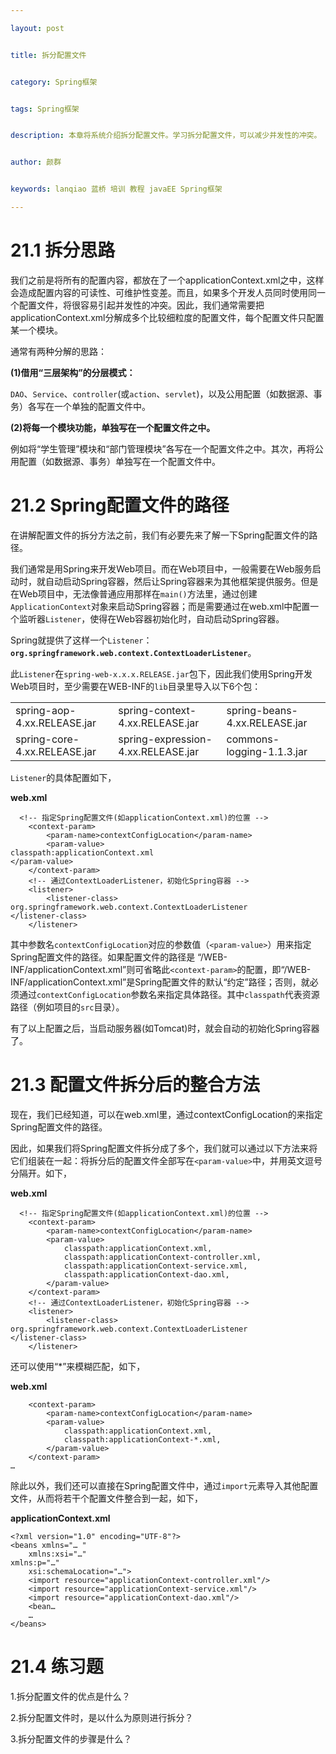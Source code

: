```yaml
---

layout: post


title: 拆分配置文件


category: Spring框架


tags: Spring框架


description: 本章将系统介绍拆分配置文件。学习拆分配置文件，可以减少并发性的冲突。


author: 颜群


keywords: lanqiao 蓝桥 培训 教程 javaEE Spring框架

---
```


# 21.1 拆分思路 #

我们之前是将所有的配置内容，都放在了一个applicationContext.xml之中，这样会造成配置内容的可读性、可维护性变差。而且，如果多个开发人员同时使用同一个配置文件，将很容易引起并发性的冲突。因此，我们通常需要把applicationContext.xml分解成多个比较细粒度的配置文件，每个配置文件只配置某一个模块。

通常有两种分解的思路：


**(1)借用“三层架构”的分层模式：**

`DAO`、`Service`、`controller`(或`action`、`servlet`)，以及公用配置（如数据源、事务）各写在一个单独的配置文件中。

**(2)将每一个模块功能，单独写在一个配置文件之中。**


例如将“学生管理”模块和“部门管理模块”各写在一个配置文件之中。其次，再将公用配置（如数据源、事务）单独写在一个配置文件中。


# 21.2 Spring配置文件的路径 #

在讲解配置文件的拆分方法之前，我们有必要先来了解一下Spring配置文件的路径。

我们通常是用Spring来开发Web项目。而在Web项目中，一般需要在Web服务启动时，就自动启动Spring容器，然后让Spring容器来为其他框架提供服务。但是在Web项目中，无法像普通应用那样在`main()`方法里，通过创建`ApplicationContext`对象来启动Spring容器；而是需要通过在web.xml中配置一个监听器`Listener`，使得在Web容器初始化时，自动启动Spring容器。


Spring就提供了这样一个`Listener`：**`org.springframework.web.context.ContextLoaderListener`**。


此`Listener`在`spring-web-x.x.x.RELEASE.jar`包下，因此我们使用Spring开发Web项目时，至少需要在WEB-INF的`lib`目录里导入以下6个包：


<table>
   <tr>
      <td>spring-aop-4.xx.RELEASE.jar</td>
      <td>spring-context-4.xx.RELEASE.jar</td>
      <td>spring-beans-4.xx.RELEASE.jar</td>
   </tr>
   <tr>
      <td>spring-core-4.xx.RELEASE.jar</td>
      <td>spring-expression-4.xx.RELEASE.jar</td>
      <td>commons-logging-1.1.3.jar</td>
   </tr>
</table>


`Listener`的具体配置如下，


**web.xml**


```
  <!-- 指定Spring配置文件(如applicationContext.xml)的位置 -->
	<context-param>
		<param-name>contextConfigLocation</param-name>
		<param-value>
classpath:applicationContext.xml
</param-value>
	</context-param>
	<!-- 通过ContextLoaderListener，初始化Spring容器 -->
	<listener>
		<listener-class>
org.springframework.web.context.ContextLoaderListener
</listener-class>
	</listener>
```

其中参数名`contextConfigLocation`对应的参数值（`<param-value>`）用来指定Spring配置文件的路径。如果配置文件的路径是 “/WEB-INF/applicationContext.xml”则可省略此`<context-param>`的配置，即“/WEB-INF/applicationContext.xml”是Spring配置文件的默认“约定”路径；否则，就必须通过`contextConfigLocation`参数名来指定具体路径。其中`classpath`代表资源路径（例如项目的`src`目录）。


有了以上配置之后，当启动服务器(如Tomcat)时，就会自动的初始化Spring容器了。


# 21.3 配置文件拆分后的整合方法 #

现在，我们已经知道，可以在web.xml里，通过contextConfigLocation的<param-value>来指定Spring配置文件的路径。

因此，如果我们将Spring配置文件拆分成了多个，我们就可以通过以下方法来将它们组装在一起：将拆分后的配置文件全部写在`<param-value>`中，并用英文逗号分隔开。如下，


**web.xml**

```
  <!-- 指定Spring配置文件(如applicationContext.xml)的位置 -->
	<context-param>
		<param-name>contextConfigLocation</param-name>
		<param-value>
			classpath:applicationContext.xml,
			classpath:applicationContext-controller.xml,
			classpath:applicationContext-service.xml,
			classpath:applicationContext-dao.xml,
		</param-value>
	</context-param>
	<!-- 通过ContextLoaderListener，初始化Spring容器 -->
	<listener>
		<listener-class>
org.springframework.web.context.ContextLoaderListener
</listener-class>
	</listener>
```

还可以使用“*”来模糊匹配，如下，

**web.xml**


```
	<context-param>
		<param-name>contextConfigLocation</param-name>
		<param-value>
			classpath:applicationContext.xml,
			classpath:applicationContext-*.xml,
		</param-value>
	</context-param>
…
```

除此以外，我们还可以直接在Spring配置文件中，通过`import`元素导入其他配置文件，从而将若干个配置文件整合到一起，如下，


**applicationContext.xml**

```
<?xml version="1.0" encoding="UTF-8"?>
<beans xmlns="… "
	xmlns:xsi="…" 
xmlns:p="…"
	xsi:schemaLocation="…">
	<import resource="applicationContext-controller.xml"/>
	<import resource="applicationContext-service.xml"/>
	<import resource="applicationContext-dao.xml"/>
	<bean… 
    …
</beans>
```

# 21.4 练习题 #

1.拆分配置文件的优点是什么？

2.拆分配置文件时，是以什么为原则进行拆分？

3.拆分配置文件的步骤是什么？
